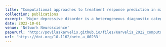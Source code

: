 ```yaml
---
title: "Computational approaches to treatment response prediction in major depression using brain activity and behavioral data: A systematic review"
collection: publications
excerpt: 'Major depressive disorder is a heterogeneous diagnostic category with multiple available treatments. With the goal of optimizing treatment selection, researchers are developing computational models that attempt to predict treatment response based on various pretreatment measures. In this paper, we review studies that use brain activity data to predict treatment response. Our aim is to highlight and clarify important methodological differences between various studies that relate to the incorporation of domain knowledge, specifically within two approaches delineated as data-driven and theory-driven. We argue that theory-driven generative modeling, which explicitly models information processing in the brain and thus can capture disease mechanisms, is a promising emerging approach that is only beginning to be utilized in treatment response prediction. The predictors extracted via such models could improve interpretability, which is critical for clinical decision-making. We also identify several methodological limitations across the reviewed studies and provide suggestions for addressing them. Namely, we consider problems with dichotomizing treatment outcomes, the importance of investigating more than one treatment in a given study for differential treatment response predictions, the need for a patient-centered approach for defining treatment outcomes, and finally, the use of internal and external validation methods for improving model generalizability.'
date: 2022-10-01
venue: 'Network Neuroscience'
paperurl: 'http://povilaskarvelis.github.io/files/Karvelis_2022_computational_approaches.pdf'
url: 'https://doi.org/10.1162/netn_a_00233'
---
```


